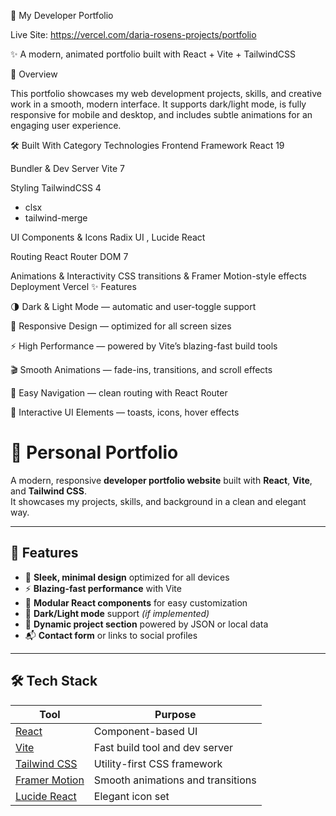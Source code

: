 🌟 My Developer Portfolio

Live Site: https://vercel.com/daria-rosens-projects/portfolio

✨ A modern, animated portfolio built with React + Vite + TailwindCSS

🎨 Overview

This portfolio showcases my web development projects, skills, and creative work in a smooth, modern interface.
It supports dark/light mode, is fully responsive for mobile and desktop, and includes subtle animations for an engaging user experience.

🛠️ Built With
Category	Technologies
Frontend Framework	React 19

Bundler & Dev Server	Vite 7

Styling	TailwindCSS 4
 + clsx
 + tailwind-merge

UI Components & Icons	Radix UI
, Lucide React

Routing	React Router DOM 7

Animations & Interactivity	CSS transitions & Framer Motion-style effects
Deployment	Vercel
✨ Features

🌗 Dark & Light Mode — automatic and user-toggle support

📱 Responsive Design — optimized for all screen sizes

⚡ High Performance — powered by Vite’s blazing-fast build tools

🎬 Smooth Animations — fade-ins, transitions, and scroll effects

🧭 Easy Navigation — clean routing with React Router

🔔 Interactive UI Elements — toasts, icons, hover effects

# 💼 Personal Portfolio

A modern, responsive **developer portfolio website** built with **React**, **Vite**, and **Tailwind CSS**.  
It showcases my projects, skills, and background in a clean and elegant way.

---

## 🚀 Features

- 🎨 **Sleek, minimal design** optimized for all devices  
- ⚡ **Blazing-fast performance** with Vite  
- 🧩 **Modular React components** for easy customization  
- 🌙 **Dark/Light mode** support *(if implemented)*  
- 🔗 **Dynamic project section** powered by JSON or local data  
- 📬 **Contact form** or links to social profiles  

---

## 🛠️ Tech Stack

| Tool | Purpose |
|------|----------|
| [React](https://react.dev/) | Component-based UI |
| [Vite](https://vitejs.dev/) | Fast build tool and dev server |
| [Tailwind CSS](https://tailwindcss.com/) | Utility-first CSS framework |
| [Framer Motion](https://www.framer.com/motion/) | Smooth animations and transitions |
| [Lucide React](https://lucide.dev/) | Elegant icon set |
